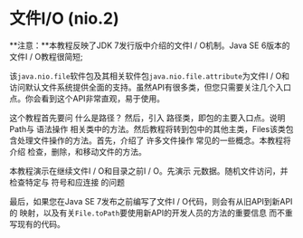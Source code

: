# 文件I/O (nio.2)
**注意：**本教程反映了JDK 7发行版中介绍的文件I / O机制。Java SE 6版本的文件I / O教程很简短;

该`java.nio.file`软件包及其相关软件包`java.nio.file.attribute`为文件I / O和访问默认文件系统提供全面的支持。虽然API有很多类，但您只需要关注几个入口点。你会看到这个API非常直观，易于使用。

这个教程首先要问 什么是路径？ 然后，引入 路径类，即包的主要入口点。说明Path与 语法操作 相关类中的方法。然后教程将转到包中的其他主类，Files该类包含处理文件操作的方法。首先，介绍了 许多文件操作 常见的一些概念。本教程将介绍 检查，删除，和移动文件的方法。

本教程演示在继续文件I / O和目录之前I / O。先演示 元数据。随机文件访问，并检查特定与 符号和应连接 的问题

最后，如果您在Java SE 7发布之前编写了文件I / O代码，则会有从旧API到新API的 映射，以及有关`File.toPath`要使用新API的开发人员的方法的重要信息 而不重写现有的代码。
